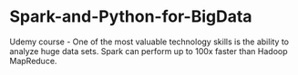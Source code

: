 # Spark-and-Python-for-BigData
Udemy course - One of the most valuable technology skills is the ability to analyze huge data sets. Spark can perform up to 100x faster than Hadoop MapReduce. 
